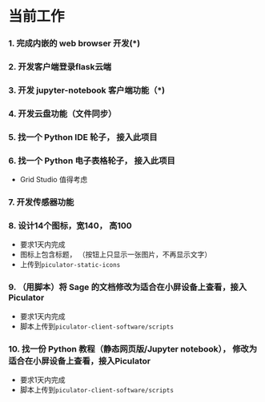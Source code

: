 # 当前工作

### 1. 完成内嵌的 web browser 开发(*)

### 2. 开发客户端登录flask云端

### 3. 开发 jupyter-notebook 客户端功能（*)

### 4. 开发云盘功能（文件同步）

### 5. 找一个 Python IDE 轮子， 接入此项目

### 6. 找一个 Python 电子表格轮子， 接入此项目

- Grid Studio 值得考虑

### 7. 开发传感器功能

### 8. 设计14个图标，宽140， 高100

- 要求1天内完成
- 图标上包含标题， （按钮上只显示一张图片，不再显示文字）
- 上传到`piculator-static-icons`

### 9. （用脚本）将 Sage 的文档修改为适合在小屏设备上查看，接入Piculator

- 要求1天内完成
- 脚本上传到`piculator-client-software/scripts`

### 10. 找一份 Python 教程（静态网页版/Jupyter notebook）， 修改为适合在小屏设备上查看，接入Piculator

- 要求1天内完成
- 脚本上传到`piculator-client-software/scripts`